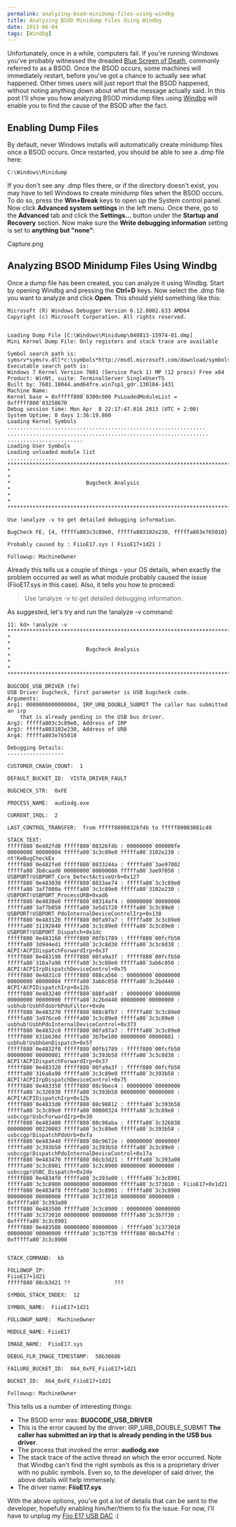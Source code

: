 ```yaml
---
permalink: analyzing-bsod-minidump-files-using-windbg
title: Analyzing BSOD Minidump Files Using Windbg
date: 2013-06-04
tags: [Windbg]
---
```

Unfortunately, once in a while, computers fail. If you're running Windows you've probably witnessed the dreaded [Blue Screen of Death](http://en.wikipedia.org/wiki/Blue_Screen_of_Death), commonly referred to as a BSOD. Once the BSOD occurs, some machines will immediately restart, before you've got a chance to actually see what happened. Other times users will just report that the BSOD happened, without noting anything down about what the message actually said. In this post I'll show you how analyzing BSOD minidump files using [Windbg](http://en.wikipedia.org/wiki/WinDbg) will enable you to find the cause of the BSOD after the fact.

<!-- more -->


## Enabling Dump Files

By default, never Windows installs will automatically create minidump files once a BSOD occurs. Once restarted, you should be able to see a .dmp file here:

```
C:\Windows\Minidump
```

If you don't see any .dmp files there, or if the directory doesn't exist, you may have to tell Windows to create minidump files when the BSOD occurs. To do so, press the **Win+Break** keys to open up the System control panel. Now click **Advanced system settings** in the left menu. Once there, go to the **Advanced** tab and click the **Settings...** button under the **Startup and Recovery** section. Now make sure the **Write debugging information** setting is set to **anything but "none"**:

Capture.png


## Analyzing BSOD Minidump Files Using Windbg

Once a dump file has been created, you can analyze it using Windbg. Start by opening Windbg and pressing the **Ctrl+D** keys. Now select the .dmp file you want to analyze and click **Open**. This should yield something like this:

```
Microsoft (R) Windows Debugger Version 6.12.0002.633 AMD64
Copyright (c) Microsoft Corporation. All rights reserved.


Loading Dump File [C:\Windows\Minidump\040813-15974-01.dmp]
Mini Kernel Dump File: Only registers and stack trace are available

Symbol search path is: symsrv*symsrv.dll*c:\symbols*http://msdl.microsoft.com/download/symbols
Executable search path is: 
Windows 7 Kernel Version 7601 (Service Pack 1) MP (12 procs) Free x64
Product: WinNt, suite: TerminalServer SingleUserTS
Built by: 7601.18044.amd64fre.win7sp1_gdr.130104-1431
Machine Name:
Kernel base = 0xfffff800`0300c000 PsLoadedModuleList = 0xfffff800`03250670
Debug session time: Mon Apr  8 22:17:47.016 2013 (UTC + 2:00)
System Uptime: 0 days 1:36:19.860
Loading Kernel Symbols
...............................................................
................................................................
........................
Loading User Symbols
Loading unloaded module list
...............
*******************************************************************************
*                                                                             *
*                        Bugcheck Analysis                                    *
*                                                                             *
*******************************************************************************

Use !analyze -v to get detailed debugging information.

BugCheck FE, {4, fffffa803c3c89e0, fffffa803102e230, fffffa803e765010}

Probably caused by : FiioE17.sys ( FiioE17+1d21 )

Followup: MachineOwner
```

Already this tells us a couple of things - your OS details, when exactly the problem occurred as well as what module probably caused the issue (FiioE17.sys in this case). Also, it tells you how to proceed:

> Use !analyze -v to get detailed debugging information.

As suggested, let's try and run the !analyze -v command:

```
11: kd> !analyze -v
*******************************************************************************
*                                                                             *
*                        Bugcheck Analysis                                    *
*                                                                             *
*******************************************************************************

BUGCODE_USB_DRIVER (fe)
USB Driver bugcheck, first parameter is USB bugcheck code.
Arguments:
Arg1: 0000000000000004, IRP_URB_DOUBLE_SUBMIT The caller has submitted an irp
	that is already pending in the USB bus driver.
Arg2: fffffa803c3c89e0, Address of IRP
Arg3: fffffa803102e230, Address of URB
Arg4: fffffa803e765010

Debugging Details:
------------------

CUSTOMER_CRASH_COUNT:  1

DEFAULT_BUCKET_ID:  VISTA_DRIVER_FAULT

BUGCHECK_STR:  0xFE

PROCESS_NAME:  audiodg.exe

CURRENT_IRQL:  2

LAST_CONTROL_TRANSFER:  from fffff88008326f4b to fffff80003081c40

STACK_TEXT:  
fffff880`0e482fd8 fffff880`08326f4b : 00000000`000000fe 00000000`00000004 fffffa80`3c3c89e0 fffffa80`3102e230 : nt!KeBugCheckEx
fffff880`0e482fe0 fffff880`0833244a : fffffa80`3ae97002 fffffa80`3b8caad0 00000000`00000000 fffffa80`3ae97050 : USBPORT!USBPORT_Core_DetectActiveUrb+0x127
fffff880`0e483030 fffff880`0833ae74 : fffffa80`3c3c89e0 fffffa80`3af7000a fffffa80`3c3c89e0 fffffa80`3102e230 : USBPORT!USBPORT_ProcessURB+0xad6
fffff880`0e4830e0 fffff880`08314af4 : 00000000`00000000 fffffa80`3af7b050 fffffa80`3e5d1720 fffffa80`3c3c89e0 : USBPORT!USBPORT_PdoInternalDeviceControlIrp+0x138
fffff880`0e483120 fffff880`00fa97a7 : fffffa80`3c3c89e0 fffffa80`31192040 fffffa80`3c3c89e0 fffffa80`3c3c89e0 : USBPORT!USBPORT_Dispatch+0x1dc
fffff880`0e483160 fffff880`00fb1789 : fffff880`00fcfb50 fffffa80`3d944ed1 fffffa80`3c3c8d38 fffffa80`3c3c8d38 : ACPI!ACPIDispatchForwardIrp+0x37
fffff880`0e483190 fffff880`00fa9a3f : fffff880`00fcfb50 fffffa80`316a7a90 fffffa80`3c3c89e0 fffffa80`3ab6c050 : ACPI!ACPIIrpDispatchDeviceControl+0x75
fffff880`0e4831c0 fffff880`088ca566 : 00000000`00000000 00000000`00000004 fffffa80`3ab6c050 fffffa80`3c2bd440 : ACPI!ACPIDispatchIrp+0x12b
fffff880`0e483240 fffff880`088fad8f : 00000000`00000000 00000000`00000000 fffffa80`3c2bd440 00000000`00000000 : usbhub!UsbhFdoUrbPdoFilter+0xde
fffff880`0e483270 fffff880`088c8fb7 : fffffa80`3c3c89e0 fffffa80`3a976ce0 fffffa80`3c3c89e0 fffffa80`3c3c89e0 : usbhub!UsbhPdoInternalDeviceControl+0x373
fffff880`0e4832c0 fffff880`00fa97a7 : fffffa80`3c3c89e0 fffff800`031b630d fffffa80`3b7be100 00000000`00000801 : usbhub!UsbhGenDispatch+0x57
fffff880`0e4832f0 fffff880`00fb1789 : fffff880`00fcfb50 00000000`00000001 fffffa80`3c393b58 fffffa80`3c3c8d38 : ACPI!ACPIDispatchForwardIrp+0x37
fffff880`0e483320 fffff880`00fa9a3f : fffff880`00fcfb50 fffffa80`316a8a90 fffffa80`3c3c89e0 fffffa80`3c393b58 : ACPI!ACPIIrpDispatchDeviceControl+0x75
fffff880`0e483350 fffff880`08c9bec4 : 00000000`00000000 fffffa80`3c326938 fffffa80`3c393b58 00000000`00000000 : ACPI!ACPIDispatchIrp+0x12b
fffff880`0e4833d0 fffff880`08c98812 : fffffa80`3c393b58 fffffa80`3c3c89e0 fffffa80`00000324 fffffa80`3c3c89e0 : usbccgp!UsbcForwardIrp+0x30
fffff880`0e483400 fffff880`08c98aba : fffffa80`3c326838 00000000`00220003 fffffa80`3c3c89e0 fffffa80`3c393b58 : usbccgp!DispatchPdoUrb+0xfa
fffff880`0e483440 fffff880`08c9672e : 00000000`0000000f fffffa80`3c393b50 fffffa80`3c393b58 fffffa80`3c3c89e0 : usbccgp!DispatchPdoInternalDeviceControl+0x17a
fffff880`0e483470 fffff880`08cb3d21 : fffffa80`3c393a00 fffffa80`3c3c8901 fffffa80`3c3c8900 00000000`00000000 : usbccgp!USBC_Dispatch+0x2de
fffff880`0e4834f0 fffffa80`3c393a00 : fffffa80`3c3c8901 fffffa80`3c3c8900 00000000`00000000 fffffa80`3c373010 : FiioE17+0x1d21
fffff880`0e4834f8 fffffa80`3c3c8901 : fffffa80`3c3c8900 00000000`00000000 fffffa80`3c373010 00000000`00000000 : 0xfffffa80`3c393a00
fffff880`0e483500 fffffa80`3c3c8900 : 00000000`00000000 fffffa80`3c373010 00000000`00000000 fffffa80`3c3b7f30 : 0xfffffa80`3c3c8901
fffff880`0e483508 00000000`00000000 : fffffa80`3c373010 00000000`00000000 fffffa80`3c3b7f30 fffff880`08cb47fd : 0xfffffa80`3c3c8900


STACK_COMMAND:  kb

FOLLOWUP_IP: 
FiioE17+1d21
fffff880`08cb3d21 ??              ???

SYMBOL_STACK_INDEX:  12

SYMBOL_NAME:  FiioE17+1d21

FOLLOWUP_NAME:  MachineOwner

MODULE_NAME: FiioE17

IMAGE_NAME:  FiioE17.sys

DEBUG_FLR_IMAGE_TIMESTAMP:  50b30686

FAILURE_BUCKET_ID:  X64_0xFE_FiioE17+1d21

BUCKET_ID:  X64_0xFE_FiioE17+1d21

Followup: MachineOwner
```

This tells us a number of interesting things:

* The BSOD error was: **BUGCODE_USB_DRIVER**
* This is the error caused by the driver: IRP_URB_DOUBLE_SUBMIT **The caller has submitted an irp that is already pending in the USB bus driver**.
* The process that invoked the error: **audiodg.exe**
* The stack trace of the active thread on which the error occurred. Note that Windbg can't find the right symbols as this is a proprietary driver with no public symbols. Even so, to the developer of said driver, the above details will help immensely.
* The driver name: **FiioE17.sys**

With the above options, you've got a lot of details that can be sent to the developer, hopefully enabling him/her/them to fix the issue. For now, I'll have to unplug my [Fiio E17 USB DAC](http://www.amazon.com/FiiO-Headphone-Amplifier-Docking-Interface/dp/B0070UFMOW) :(

